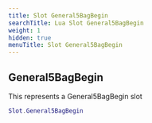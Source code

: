 ```yaml
---
title: Slot General5BagBegin
searchTitle: Lua Slot General5BagBegin
weight: 1
hidden: true
menuTitle: Slot General5BagBegin
---
```

## General5BagBegin

This represents a General5BagBegin slot
```lua
Slot.General5BagBegin
```